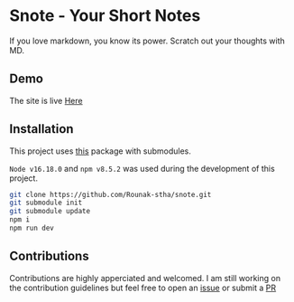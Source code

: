# Snote - Your Short Notes

If you love markdown, you know its power. Scratch out your thoughts with MD.

## Demo

The site is live [Here](https://snote-md.vercel.app/)

## Installation

This project uses [this](github.com/rounak-stha/markdown-editor) package with submodules.

`Node v16.18.0` and `npm v8.5.2` was used during the development of this project.

```bash
git clone https://github.com/Rounak-stha/snote.git
git submodule init
git submodule update
npm i
npm run dev
```

## Contributions

Contributions are highly apperciated and welcomed.
I am still working on the contribution guidelines but feel free to open an [issue](https://github.com/Rounak-stha/snote/issues) or submit a [PR](https://github.com/Rounak-stha/snote/pulls)
